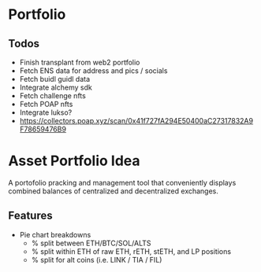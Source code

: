 # Portfolio

## Todos

- Finish transplant from web2 portfolio
- Fetch ENS data for address and pics / socials
- Fetch buidl guidl data
- Integrate alchemy sdk
- Fetch challenge nfts
- Fetch POAP nfts
- Integrate lukso?
- https://collectors.poap.xyz/scan/0x41f727fA294E50400aC27317832A9F78659476B9

# Asset Portfolio Idea

A portofolio pracking and management tool that conveniently displays combined balances of centralized and decentralized exchanges.

## Features

- Pie chart breakdowns
  - % split between ETH/BTC/SOL/ALTS
  - % split within ETH of raw ETH, rETH, stETH, and LP positions
  - % split for alt coins (i.e. LINK / TIA / FIL)

